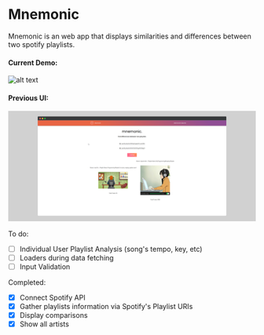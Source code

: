 # Mnemonic

Mnemonic is an web app that displays similarities and differences between two spotify playlists.

#### Current Demo:
![alt text](https://github.com/jason-li-z/mnemonic/blob/master/logo/basic_demo.gif)


#### Previous UI: 
![alt text](https://github.com/jason-li-z/mnemonic/blob/master/logo/mockup.png)


To do:
- [ ] Individual User Playlist Analysis (song's tempo, key, etc)
- [ ] Loaders during data fetching
- [ ] Input Validation

Completed:
- [x] Connect Spotify API
- [x] Gather playlists information via Spotify's Playlist URIs
- [x] Display comparisons
- [x] Show all artists
